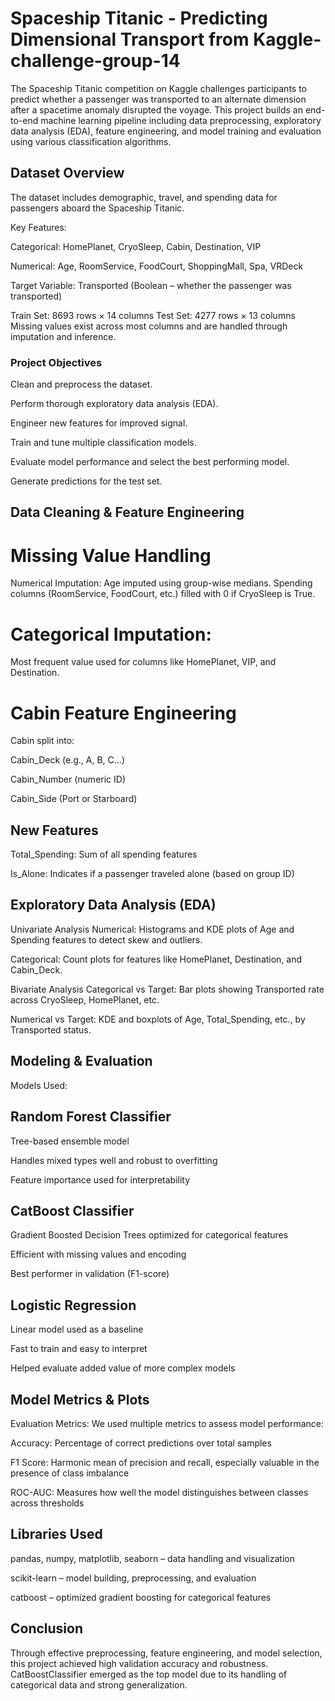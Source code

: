 # Spaceship Titanic - Predicting Dimensional Transport from Kaggle-challenge-group-14

The Spaceship Titanic competition on Kaggle challenges participants to predict whether a passenger was transported to an alternate dimension after a spacetime anomaly disrupted the voyage. This project builds an end-to-end machine learning pipeline including data preprocessing, exploratory data analysis (EDA), feature engineering, and model training and evaluation using various classification algorithms.

## Dataset Overview
The dataset includes demographic, travel, and spending data for passengers aboard the Spaceship Titanic.

Key Features:

Categorical: HomePlanet, CryoSleep, Cabin, Destination, VIP

Numerical: Age, RoomService, FoodCourt, ShoppingMall, Spa, VRDeck

Target Variable: Transported (Boolean – whether the passenger was transported)

Train Set: 8693 rows × 14 columns
Test Set: 4277 rows × 13 columns
Missing values exist across most columns and are handled through imputation and inference.

### Project Objectives

Clean and preprocess the dataset.

Perform thorough exploratory data analysis (EDA).

Engineer new features for improved signal.

Train and tune multiple classification models.

Evaluate model performance and select the best performing model.

Generate predictions for the test set.

## Data Cleaning & Feature Engineering
 # Missing Value Handling
Numerical Imputation:
Age imputed using group-wise medians.
Spending columns (RoomService, FoodCourt, etc.) filled with 0 if CryoSleep is True.

# Categorical Imputation:
Most frequent value used for columns like HomePlanet, VIP, and Destination.

# Cabin Feature Engineering
Cabin split into:

Cabin_Deck (e.g., A, B, C…)

Cabin_Number (numeric ID)

Cabin_Side (Port or Starboard)

## New Features

Total_Spending: Sum of all spending features

Is_Alone: Indicates if a passenger traveled alone (based on group ID)

##  Exploratory Data Analysis (EDA)

Univariate Analysis
Numerical: Histograms and KDE plots of Age and Spending features to detect skew and outliers.

Categorical: Count plots for features like HomePlanet, Destination, and Cabin_Deck.

Bivariate Analysis
Categorical vs Target: Bar plots showing Transported rate across CryoSleep, HomePlanet, etc.

Numerical vs Target: KDE and boxplots of Age, Total_Spending, etc., by Transported status.


## Modeling & Evaluation
 
Models Used:
## Random Forest Classifier
Tree-based ensemble model

Handles mixed types well and robust to overfitting

Feature importance used for interpretability

## CatBoost Classifier
Gradient Boosted Decision Trees optimized for categorical features

Efficient with missing values and encoding

Best performer in validation (F1-score)

## Logistic Regression

Linear model used as a baseline

Fast to train and easy to interpret

Helped evaluate added value of more complex models

## Model Metrics & Plots

Evaluation Metrics:
We used multiple metrics to assess model performance:

Accuracy: Percentage of correct predictions over total samples

F1 Score: Harmonic mean of precision and recall, especially valuable in the presence of class imbalance

ROC-AUC: Measures how well the model distinguishes between classes across thresholds


## Libraries Used
pandas, numpy, matplotlib, seaborn – data handling and visualization

scikit-learn – model building, preprocessing, and evaluation

catboost – optimized gradient boosting for categorical features

## Conclusion
Through effective preprocessing, feature engineering, and model selection, this project achieved high validation accuracy and robustness. CatBoostClassifier emerged as the top model due to its handling of categorical data and strong generalization.











